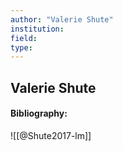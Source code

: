 ```yaml
---
author: "Valerie Shute"
institution:
field:
type:
---
```


## Valerie Shute
#### Bibliography:

![[@Shute2017-lm]]